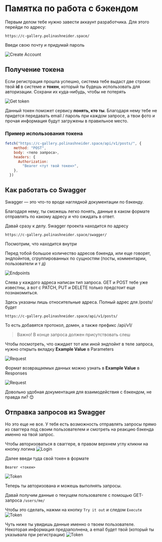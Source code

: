 # Памятка по работа с бэкендом

Первым делом тебе нужно завести аккаунт разработчика. Для этого перейди по адресу:

```
https://c-gallery.polinashneider.space/
```

Введи свою почту и придумай пароль

![Create Account](./assets/Screenshot%202022-12-10%20at%2010.33.26.png)

## Получение токена

Если регистрация прошла успешно, система тебе выдаст две строки: твой **id** в системе и **токен**, который ты будешь использовать для авторизации. Сохрани их куда-нибудь, чтобы не потерять

![Get token](./assets/Create%20dev%20account%202022-12-10%2010-43-38.png)

Данный токен поможет сервису **понять, кто ты**. Благодаря нему тебе не придется передавать email / пароль при каждом запросе, а твои фото и прочая информация будут загружены в правильное место.

### Пример использования токена

```javascript
fetch("https://c-gallery.polinashneider.space/api/v1/posts/", {
    method: "POST",
    body: <тело запроса>,
    headers: {
      Authorization:
        "Bearer <тут твой токен>",
    },
  })
```

## Как работать со Swagger

Swagger — это что-то вроде наглядной документации по бэкенду.

Благодаря нему, ты сможешь легко понять, данные в каком формате отправлять по какому адресу и что ожидать в ответ.

Давай сразу к делу. Swagger проекта находится по адресу

```
https://c-gallery.polinashneider.space/swagger/
```

Посмотрим, что находится внутри

Перед тобой большое количество адресов бэкенда, или еще говорят, эндпойнтов, сгруппированных по сущностям (посты, комментарии, пользователи и т д)

![Endpoints](./assets/Screenshot%202022-12-10%20at%2012.58.57.png)

Слева у каждого адреса написан тип запроса. GET и POST тебе уже известны, а вот с PATCH, PUT и DELETE только предстоит еще познакомиться.

Здесь указаны лишь относительные адреса. Полный адрес для /posts/ будет

```
https://c-gallery.polinashneider.space/api/v1/posts/
```

То есть добавятся протокол, домен, а также префикс /api/v1/

> Важно! В конце запроса должен присутствовать слеш

Чтобы посмотреть, что ожидает тот или иной эндпойнт в теле запроса, нужно открыть вкладку **Example Value** в Parameters

![Request](./assets/Screenshot%202022-12-10%20at%2012.57.48.png)

Формат возвращаемых данных можно узнать в **Example Value** в Responses

![Request](./assets/Screenshot%202022-12-10%20at%2012.58.01.png)

Довольно удобная документация для взаимодействия с бэкендом, не правда ли? 😊

## Отправка запросов из Swagger

Но это еще не все. У тебя есть возможность отправлять запросы прямо из сваггера под своим пользователем и смотреть на реакцию бэкенда именно на твой запрос.

Чтобы авторизоваться в сваггере, в правом верхнем углу кликни на кнопку логина
![Login](./assets/CGallery%20Project%20API%202022-12-10%2013-20-06.png)

Далее введи туда свой токен в формате

```
Bearer <токен>
```

![Token](./assets/CGallery%20Project%20API%202022-12-10%2013-20-47.png)

Теперь ты авторизована и можешь выполнять запросы.

Давай получим данные о текущем пользователе с помощью GET-запроса `/users/me/`

Чтобы это сделать, нажми на кнопку `Try it out` и следом `Execute`
![Token](./assets/CGallery%20Project%20API%202022-12-10%2013-21-31.png)

Чуть ниже ты увидишь данные именно о твоем пользователе. Некоторая информация предзаполнена, а email будет твой (который ты указывала при регистрации)
![Token](./assets/CGallery%20Project%20API%202022-12-10%2013-22-13.png)
